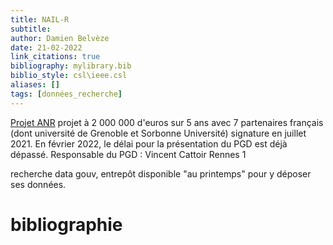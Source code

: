 ```yaml
---
title: NAIL-R
subtitle:
author: Damien Belvèze
date: 21-02-2022
link_citations: true
bibliography: mylibrary.bib
biblio_style: csl\ieee.csl
aliases: []
tags: [données_recherche]
---
```


[Projet ANR](https://anr.fr/ProjetIA-20-AMRA-0006)
projet à 2 000 000 d'euros sur 5 ans avec 7 partenaires français (dont université de Grenoble et Sorbonne Université)
signature en juillet 2021. En février 2022, le délai pour la présentation du PGD est déjà dépassé. 
Responsable du PGD : Vincent Cattoir Rennes 1

recherche data gouv, entrepôt disponible "au printemps" pour y déposer ses données. 









# bibliographie

